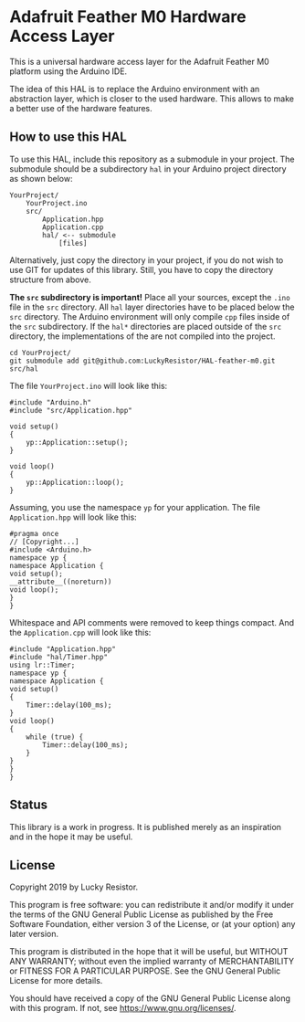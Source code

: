# Adafruit Feather M0 Hardware Access Layer
This is a universal hardware access layer for the Adafruit Feather M0 platform using the Arduino IDE.

The idea of this HAL is to replace the Arduino environment with an abstraction layer, which is closer to the used hardware. This allows to make a better use of the hardware features.

## How to use this HAL
To use this HAL, include this repository as a submodule in your project. The submodule should be a subdirectory `hal` in your Arduino project directory as shown below:

```
YourProject/
	YourProject.ino
	src/
		Application.hpp
		Application.cpp
		hal/ <-- submodule
			[files]
```

Alternatively, just copy the directory in your project, if you do not wish to use GIT for updates of this library. Still, you have to copy the directory structure from above.

**The `src` subdirectory is important!** Place all your sources, except the `.ino` file in the `src` directory. All `hal` layer directories have to be placed below the `src` directory. The Arduino environment will only compile `cpp` files inside of the `src` subdirectory. If the `hal*` directories are placed outside of the `src` directory, the implementations of the are not compiled into the project.

```
cd YourProject/
git submodule add git@github.com:LuckyResistor/HAL-feather-m0.git src/hal
```

The file `YourProject.ino` will look like this:

```
#include "Arduino.h"
#include "src/Application.hpp"

void setup()
{
    yp::Application::setup();
}

void loop()
{
    yp::Application::loop();
}
```

Assuming, you use the namespace `yp` for your application. The file `Application.hpp` will look like this:

```
#pragma once
// [Copyright...]
#include <Arduino.h>
namespace yp {
namespace Application {
void setup();
__attribute__((noreturn))
void loop();
}
}
```

Whitespace and API comments were removed to keep things compact. And the `Application.cpp` will look like this:

```
#include "Application.hpp"
#include "hal/Timer.hpp"
using lr::Timer;
namespace yp {
namespace Application {
void setup()
{
    Timer::delay(100_ms);
}
void loop()
{
    while (true) {
        Timer::delay(100_ms);
    }
}
}
}
```

## Status
This library is a work in progress. It is published merely as an inspiration and in the hope it may be useful. 

## License
Copyright 2019 by Lucky Resistor.

This program is free software: you can redistribute it and/or modify
it under the terms of the GNU General Public License as published by
the Free Software Foundation, either version 3 of the License, or
(at your option) any later version.

This program is distributed in the hope that it will be useful,
but WITHOUT ANY WARRANTY; without even the implied warranty of
MERCHANTABILITY or FITNESS FOR A PARTICULAR PURPOSE.  See the
GNU General Public License for more details.

You should have received a copy of the GNU General Public License
along with this program.  If not, see <https://www.gnu.org/licenses/>.